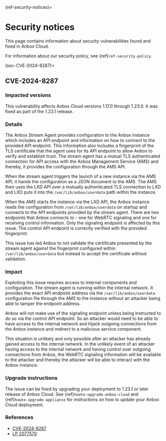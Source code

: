(ref-security-notices)=
# Security notices

This page contains information about security vulnerabilities found and fixed in Anbox Cloud.

For information about our security policy, see {ref}`ref-security-policy`.

(sec-CVE-2024-8287)=
## CVE-2024-8287

### Impacted versions

This vulnerability affects Anbox Cloud versions 1.17.0 through 1.23.0. It was fixed as part of the 1.23.1 release.

### Details

The Anbox Stream Agent provides configuration to the Anbox instance which includes an API endpoint and information on how to connect to the provided API endpoint. This information also includes a fingerprint of the TLS certificate that the agent uses for its API endpoint to allow Anbox to verify and establish trust. The stream agent has a mutual TLS authenticated connection for API access with the Anbox Management Service (AMS) and thereby, it provides the configuration through the AMS API.

When the stream agent triggers the launch of a new instance via the AMS API, it hands the configuration as a JSON document to the AMS. The AMS then uses the LXD API over a mutually authenticated TLS connection to LXD and LXD puts it into the `/var/lib/anbox/userdata` path within the instance.

When the AMS starts the instance via the LXD API, the Anbox instance reads the configuration from `/var/lib/anbox/userdata` on startup and connects to the API endpoints provided by the stream agent. There are two endpoints that Anbox connects to - one for WebRTC signaling and one for receiving control information. Only the signaling endpoint is affected by this issue. The control API endpoint is correctly verified with the provided fingerprint.

This issue has led Anbox to not validate the certificate presented by the stream agent against the fingerprint configured within `/var/lib/anbox/userdata` but instead to accept the certificate without validation.

### Impact

Exploiting this issue requires access to internal components and configuration. The stream agent is running within the internal network. It provides the exact API endpoint address via the `/var/lib/anbox/userdata` configuration file through the AMS to the instance without an attacker being able to tamper the endpoint address.

Anbox will not make use of the signaling endpoint unless being instructed to do so via the control API endpoint. So an attacker would need to be able to have access to the internal network and hijack outgoing connections from the Anbox instance and redirect to a malicious service component.

This situation is unlikely and only possible after an attacker has already gained access to the internal network. In the unlikely event of an attacker having access to the internal network and having control over outgoing connections from Anbox, the WebRTC signaling information will be available to the attacker and thereby the attacker will be able to interact with the Anbox instance.

### Upgrade instructions

The issue can be fixed by upgrading your deployment to 1.23.1 or later release of Anbox Cloud. See {ref}`howto-upgrade-anbox-cloud` and {ref}`howto-upgrade-appliance` for instructions on how to update your Anbox Cloud deployment.

### References

- [CVE-2024-8287](https://www.cve.org/CVERecord?id=CVE-2024-8287)
- [LP 2077570](https://bugs.launchpad.net/anbox-cloud/+bug/2077570)